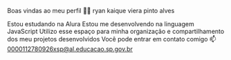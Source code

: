 
Boas vindas ao meu perfil 💙💙
ryan kaique viera pinto alves 

Estou estudando na Alura
Estou me desenvolvendo na linguagem JavaScript
Utilizo esse espaço para minha organização e compartilhamento dos meu projetos desenvolvidos
Você pode entrar em contato comigo 📫
0000112780926xsp@al.educacao.sp.gov.br
